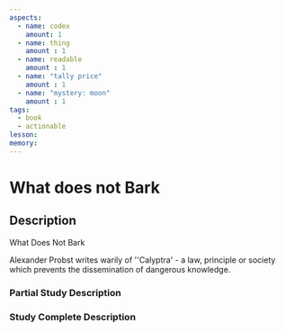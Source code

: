 ```yaml
---
aspects: 
  - name: codex
    amount: 1
  - name: thing
    amount : 1
  - name: readable
    amount : 1
  - name: "tally price"
    amount : 1
  - name: "mystery: moon"
    amount : 1
tags: 
  - book
  - actionable
lesson: 
memory: 
---
```


# What does not Bark

## Description
What Does Not Bark

Alexander Probst writes warily of ''Calyptra' - a law, principle or society which prevents the dissemination of dangerous knowledge.
### Partial Study Description

### Study Complete Description
